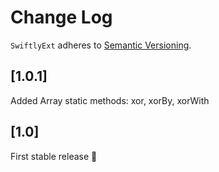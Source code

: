 # Change Log
`SwiftlyExt` adheres to [Semantic Versioning](http://semver.org/).

## [1.0.1]

Added Array static methods: xor, xorBy, xorWith

## [1.0]

First stable release 🚀

